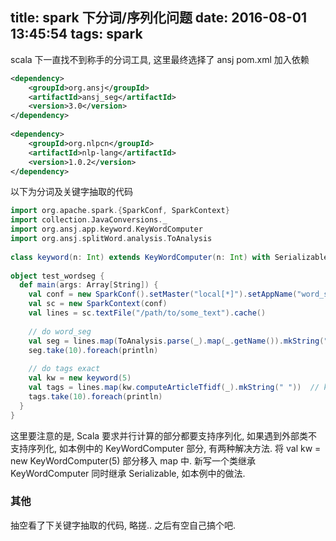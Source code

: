 title: spark 下分词/序列化问题
date: 2016-08-01 13:45:54
tags: spark
---
scala 下一直找不到称手的分词工具, 这里最终选择了 ansj
pom.xml 加入依赖

```xml pom.xml
<dependency>
    <groupId>org.ansj</groupId>
    <artifactId>ansj_seg</artifactId>
    <version>3.0</version>
</dependency>
 
<dependency>
    <groupId>org.nlpcn</groupId>
    <artifactId>nlp-lang</artifactId>
    <version>1.0.2</version>
</dependency>
```

以下为分词及关键字抽取的代码
```scala test_wordseg.scala
import org.apache.spark.{SparkConf, SparkContext}
import collection.JavaConversions._
import org.ansj.app.keyword.KeyWordComputer
import org.ansj.splitWord.analysis.ToAnalysis
 
class keyword(n: Int) extends KeyWordComputer(n: Int) with Serializable { }
 
object test_wordseg {
  def main(args: Array[String]) {
    val conf = new SparkConf().setMaster("local[*]").setAppName("word_seg")
    val sc = new SparkContext(conf)
    val lines = sc.textFile("/path/to/some_text").cache()
    
    // do word_seg
    val seg = lines.map(ToAnalysis.parse(_).map(_.getName()).mkString(" "))
    seg.take(10).foreach(println)
 
    // do tags exact
    val kw = new keyword(5)
    val tags = lines.map(kw.computeArticleTfidf(_).mkString(" "))  // key word
    tags.take(10).foreach(println)
  }
}
```
这里要注意的是, Scala 要求并行计算的部分都要支持序列化, 如果遇到外部类不支持序列化, 如本例中的 KeyWordComputer 部分, 有两种解决方法.
将 val kw = new KeyWordComputer(5) 部分移入 map 中.
新写一个类继承 KeyWordComputer 同时继承 Serializable, 如本例中的做法.
### 其他
抽空看了下关键字抽取的代码, 略搓.. 之后有空自己搞个吧.
